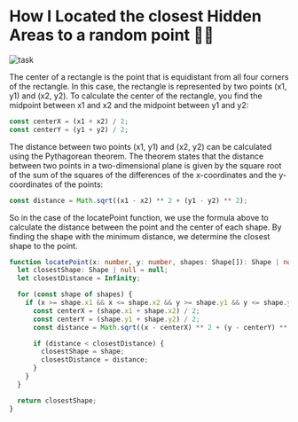 # How I  Located the closest Hidden Areas to a random point 🧠🤯 

![task](https://user-images.githubusercontent.com/59293857/217959014-66b20c4d-a63a-4a9b-8540-daabced427a0.png)

The center of a rectangle is the point that is equidistant from all four corners of the rectangle. 
In this case, the rectangle is represented by two points (x1, y1) and (x2, y2). 
To calculate the center of the rectangle, you find the midpoint between x1 and x2 and the midpoint between y1 and y2:


```javascript
const centerX = (x1 + x2) / 2;
const centerY = (y1 + y2) / 2;
```


The distance between two points (x1, y1) and (x2, y2) can be calculated using the Pythagorean theorem. 
The theorem states that the distance between two points in a two-dimensional plane is given by the square root of the sum of the squares of the differences of the x-coordinates and the y-coordinates of the points:


```javascript
const distance = Math.sqrt((x1 - x2) ** 2 + (y1 - y2) ** 2);
```

So in the case of the locatePoint function, we use the formula above to calculate the distance between the point and the center of each shape. By finding the shape with the minimum distance, we determine the closest shape to the point.



```typescript
function locatePoint(x: number, y: number, shapes: Shape[]): Shape | null {
  let closestShape: Shape | null = null;
  let closestDistance = Infinity;

  for (const shape of shapes) {
    if (x >= shape.x1 && x <= shape.x2 && y >= shape.y1 && y <= shape.y2) {
      const centerX = (shape.x1 + shape.x2) / 2;
      const centerY = (shape.y1 + shape.y2) / 2;
      const distance = Math.sqrt((x - centerX) ** 2 + (y - centerY) ** 2);

      if (distance < closestDistance) {
        closestShape = shape;
        closestDistance = distance;
      }
    }
  }

  return closestShape;
}
```

